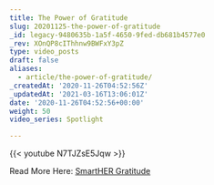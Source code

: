 ```yaml
---
title: The Power of Gratitude
slug: 20201125-the-power-of-gratitude
_id: legacy-9480635b-1a5f-4650-9fed-db681b4577e0
_rev: XOnQP8cIThhnw9BWFxY3pZ
type: video_posts
draft: false
aliases:
  - article/the-power-of-gratitude/
_createdAt: '2020-11-26T04:52:56Z'
_updatedAt: '2021-03-16T13:06:01Z'
date: '2020-11-26T04:52:56+00:00'
weight: 50
video_series: Spotlight

---
```

{{< youtube N7TJZsE5Jqw >}}

Read More Here: [SmartHER Gratitude](https://smarthernews.com/the-science-of-giving-thanks/)